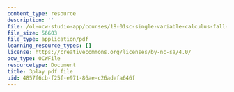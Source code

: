 ```yaml
---
content_type: resource
description: ''
file: /ol-ocw-studio-app/courses/18-01sc-single-variable-calculus-fall-2010/4857f6cbf25fe97186aec26adefa646f_XRkgBWbWvg4.pdf
file_size: 56603
file_type: application/pdf
learning_resource_types: []
license: https://creativecommons.org/licenses/by-nc-sa/4.0/
ocw_type: OCWFile
resourcetype: Document
title: 3play pdf file
uid: 4857f6cb-f25f-e971-86ae-c26adefa646f
---
```

